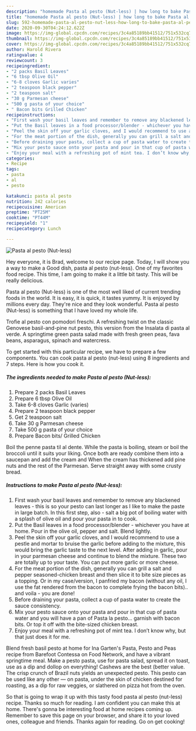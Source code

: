 ```yaml
---
description: "homemade Pasta al pesto (Nut-less) | how long to bake Pasta al pesto (Nut-less)"
title: "homemade Pasta al pesto (Nut-less) | how long to bake Pasta al pesto (Nut-less)"
slug: 592-homemade-pasta-al-pesto-nut-less-how-long-to-bake-pasta-al-pesto-nut-less
date: 2020-09-30T04:24:12.622Z
image: https://img-global.cpcdn.com/recipes/3c4a85189bb41512/751x532cq70/pasta-al-pesto-nut-less-recipe-main-photo.jpg
thumbnail: https://img-global.cpcdn.com/recipes/3c4a85189bb41512/751x532cq70/pasta-al-pesto-nut-less-recipe-main-photo.jpg
cover: https://img-global.cpcdn.com/recipes/3c4a85189bb41512/751x532cq70/pasta-al-pesto-nut-less-recipe-main-photo.jpg
author: Harold Rivera
ratingvalue: 4
reviewcount: 3
recipeingredient:
- "2 packs Basil Leaves"
- "6 tbsp Olive Oil"
- "6-8 cloves Garlic varies"
- "2 teaspoon black pepper"
- "2 teaspoon salt"
- "30 g Parmesan cheese"
- "500 g pasta of your choice"
- " Bacon bits Grilled Chicken"
recipeinstructions:
- "First wash your basil leaves and remember to remove any blackened leaves - this is so your pesto can last longer as I like to make the paste in large batch. In this first step, also - salt a big pot of boiling water with a splash of olive oil and pour your pasta in to cook."
- "Put the Basil leaves in a food processor/blender - whichever you have at home. Pour in the olive oil, pepper and salt. Blend lightly."
- "Peel the skin off your garlic cloves, and I would recommend to use a pestle and mortar to bruise the garlic before adding to the mixture, this would bring the garlic taste to the next level. After adding in garlic, pour in your parmesan cheese and continue to blend the mixture. These two are totally up to your taste. You can put more garlic or more cheese."
- "For the meat portion of the dish, generally you can grill a salt and pepper seasoned-chicken breast and then slice it to bite size pieces as a topping. Or in my case/version, I panfried my bacon (without any oil, I use the fat rendered from the bacon to complete frying the bacon bits).. and voila - you are done!"
- "Before draining your pasta, collect a cup of pasta water to create the sauce consistency."
- "Mix your pesto sauce onto your pasta and pour in that cup of pasta water and you will have a pan of Pasta la pesto... garnish with bacon bits. Or top it off with the bite-sized chicken breast."
- "Enjoy your meal with a refreshing pot of mint tea. I don’t know why, but that just does it for me."
categories:
- Recipe
tags:
- pasta
- al
- pesto

katakunci: pasta al pesto 
nutrition: 242 calories
recipecuisine: American
preptime: "PT25M"
cooktime: "PT44M"
recipeyield: "1"
recipecategory: Lunch

---
```



![Pasta al pesto (Nut-less)](https://img-global.cpcdn.com/recipes/3c4a85189bb41512/751x532cq70/pasta-al-pesto-nut-less-recipe-main-photo.jpg)

Hey everyone, it is Brad, welcome to our recipe page. Today, I will show you a way to make a Good dish, pasta al pesto (nut-less). One of my favorites food recipe. This time, I am going to make it a little bit tasty. This will be really delicious.

Pasta al pesto (Nut-less) is one of the most well liked of current trending foods in the world. It is easy, it is quick, it tastes yummy. It is enjoyed by millions every day. They're nice and they look wonderful. Pasta al pesto (Nut-less) is something that I have loved my whole life.

Trofie al pesto con pomodori freschi. A refreshing twist on the classic Genovese basil-and-pine nut pesto, this version from the Insalata di pasta al verde. A springtime green pasta salad made with fresh green peas, fava beans, asparagus, spinach and watercress.


To get started with this particular recipe, we have to prepare a few components. You can cook pasta al pesto (nut-less) using 8 ingredients and 7 steps. Here is how you cook it.

<!--inarticleads1-->

##### The ingredients needed to make Pasta al pesto (Nut-less):

1. Prepare 2 packs Basil Leaves
1. Prepare 6 tbsp Olive Oil
1. Take 6-8 cloves Garlic (varies)
1. Prepare 2 teaspoon black pepper
1. Get 2 teaspoon salt
1. Take 30 g Parmesan cheese
1. Take 500 g pasta of your choice
1. Prepare  Bacon bits/ Grilled Chicken


Boil the penne pasta til al dente. While the pasta is boiling, steam or boil the broccoli until it suits your liking. Once both are ready combine them into a saucepan and add the cream and When the cream has thickened add pine nuts and the rest of the Parmesan. Serve straight away with some crusty bread. 

<!--inarticleads2-->

##### Instructions to make Pasta al pesto (Nut-less):

1. First wash your basil leaves and remember to remove any blackened leaves - this is so your pesto can last longer as I like to make the paste in large batch. In this first step, also - salt a big pot of boiling water with a splash of olive oil and pour your pasta in to cook.
1. Put the Basil leaves in a food processor/blender - whichever you have at home. Pour in the olive oil, pepper and salt. Blend lightly.
1. Peel the skin off your garlic cloves, and I would recommend to use a pestle and mortar to bruise the garlic before adding to the mixture, this would bring the garlic taste to the next level. After adding in garlic, pour in your parmesan cheese and continue to blend the mixture. These two are totally up to your taste. You can put more garlic or more cheese.
1. For the meat portion of the dish, generally you can grill a salt and pepper seasoned-chicken breast and then slice it to bite size pieces as a topping. Or in my case/version, I panfried my bacon (without any oil, I use the fat rendered from the bacon to complete frying the bacon bits).. and voila - you are done!
1. Before draining your pasta, collect a cup of pasta water to create the sauce consistency.
1. Mix your pesto sauce onto your pasta and pour in that cup of pasta water and you will have a pan of Pasta la pesto... garnish with bacon bits. Or top it off with the bite-sized chicken breast.
1. Enjoy your meal with a refreshing pot of mint tea. I don’t know why, but that just does it for me.


Blend fresh basil pesto at home for Ina Garten&#39;s Pasta, Pesto and Peas recipe from Barefoot Contessa on Food Network, and have a vibrant springtime meal. Make a pesto pasta, use for pasta salad, spread it on toast, use as a dip and dollop on everything! Cashews are the best (better value. The crisp crunch of Brazil nuts yields an unexpected pesto. This pesto can be used like any other — on pasta, under the skin of chicken destined for roasting, as a dip for raw veggies, or slathered on pizza hot from the oven. 

So that is going to wrap it up with this tasty food pasta al pesto (nut-less) recipe. Thanks so much for reading. I am confident you can make this at home. There's gonna be interesting food at home recipes coming up. Remember to save this page on your browser, and share it to your loved ones, colleague and friends. Thanks again for reading. Go on get cooking!
